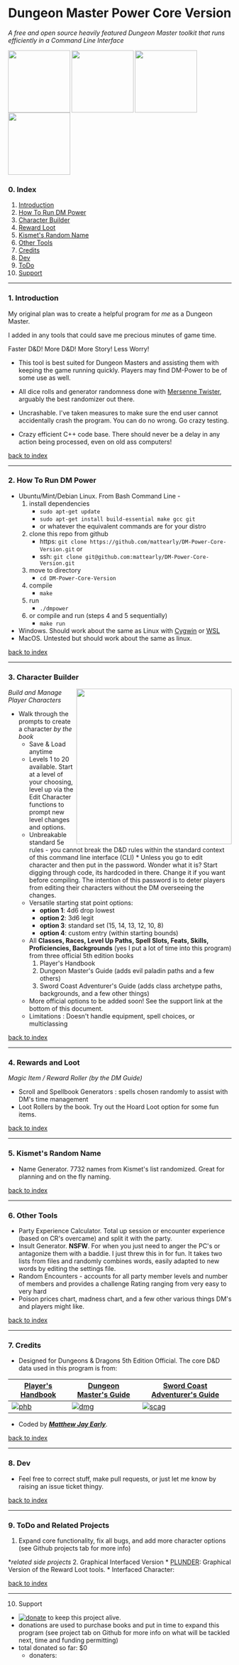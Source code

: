 # Dungeon Master Power Core Version

_A free and open source heavily featured Dungeon Master toolkit that runs efficiently in a Command Line Interface_

<img src="img/cliscreenshot.png" height="140px" align="left">

<img src="img/cliscreenshot_characters2.png" height="140px" align="left">

<img src="img/cliscreenshot_characters.png" height="140px" align="left">

<img src="img/cliscreenshot_treasure.png" height="140px" align="center">

### 0. Index

1. [Introduction](#1-introduction)
2. [How To Run DM Power](#2-how-to-run-dm-power)
3. [Character Builder](#3-character-builder)
4. [Reward Loot](#4-reward-and-loot)
5. [Kismet's Random Name](#5-kismets-random-name)
6. [Other Tools](#6-other-tools)
7. [Credits](#7-credits)
8. [Dev](#8-dev)
9. [ToDo](#9-todo-and-related-projects)
10. [Support](#10-support)

---

### 1. Introduction
       
My original plan was to create a helpful program for _me_ as a Dungeon Master. 

I added in any tools that could save me precious minutes of game time. 

Faster D&D! More D&D! More Story! Less Worry!

* This tool is best suited for Dungeon Masters and assisting them with keeping the game running quickly. Players may find DM-Power to be of some use as well.  

* All dice rolls and generator randomness done with [Mersenne Twister](https://en.wikipedia.org/wiki/Mersenne_Twister), arguably the best randomizer out there.
* Uncrashable. I've taken measures to make sure the end user cannot accidentally crash the program. You can do no wrong. Go crazy testing.
* Crazy efficient C++ code base. There should never be a delay in any action being processed, even on old ass computers!

[back to index](#0-index)

---

### 2. How To Run DM Power       

* Ubuntu/Mint/Debian Linux. From Bash Command Line -
    1. install dependencies
        * ````sudo apt-get update````
        * ````sudo apt-get install build-essential make gcc git```` 
        * or whatever the equivalent commands are for your distro
    2. clone this repo from github
        * https: ````git clone https://github.com/mattearly/DM-Power-Core-Version.git```` or 
        * ssh: ````git clone git@github.com:mattearly/DM-Power-Core-Version.git````
    3. move to directory
        * ````cd DM-Power-Core-Version````
	4. compile 
		* ````make````
	5. run 
		* ````./dmpower````
	9. or compile and run (steps 4 and 5 sequentially)
		* ````make run````
* Windows. Should work about the same as Linux with [Cygwin](https://www.cygwin.com/) or [WSL](https://msdn.microsoft.com/commandline/wsl/about)
* MacOS. Untested but should work about the same as linux.

[back to index](#0-index)

---

### 3. Character Builder

<img src="img/cliscreenshot_character.png" height="350px" align="right">

_Build and Manage Player Characters_

* Walk through the prompts to create a character _by the book_
    * Save & Load anytime
    * Levels 1 to 20 available. Start at a level of your choosing, level up via the Edit Character functions to prompt new level changes and options.
    * Unbreakable standard 5e rules - you cannot break the D&D rules within the standard context of this command line interface (CLI)   * Unless you go to edit character and then put in the password.  Wonder what it is? Start digging through code, its hardcoded in there. Change it if you want before compiling. The intention of this password is to deter players from editing their characters without the DM overseeing the changes.
    * Versatile starting stat point options: 
        * **option 1**: 4d6 drop lowest
        * **option 2**: 3d6 legit
        * **option 3**: standard set (15, 14, 13, 12, 10, 8)
        * **option 4**: custom entry (within starting bounds)
    * All **Classes, Races, Level Up Paths, Spell Slots, Feats, Skills, Proficiencies, Backgrounds** (yes I put a lot of time into this program) from three official 5th edition books
        1. Player's Handbook
        2. Dungeon Master's Guide (adds evil paladin paths and a few others)
        3. Sword Coast Adventurer's Guide (adds class archetype paths, backgrounds, and a few other things)  
    * More official options to be added soon! See the support link at the bottom of this document.
    * Limitations : Doesn't handle equipment, spell choices, or multiclassing

[back to index](#0-index)

---

### 4. Rewards and Loot

_Magic Item / Reward Roller (by the DM Guide)_

* Scroll and Spellbook Generators : spells chosen randomly to assist with DM's time management
* Loot Rollers by the book. Try out the Hoard Loot option for some fun items.

[back to index](#0-index)

---

### 5. Kismet's Random Name

* Name Generator. 7732 names from Kismet's list randomized. Great for planning and on the fly naming.   

[back to index](#0-index)

---

### 6. Other Tools

* Party Experience Calculator. Total up session or encounter experience (based on CR's overcame) and split it with the party.
* Insult Generator. **NSFW**. For when you just need to anger the PC's or antagonize them with a baddie. I just threw this in for fun. It takes two lists from files and randomly combines words, easily adapted to new words by editing the settings file.
* Random Encounters - accounts for all party member levels and number of members and provides a challenge Rating ranging from very easy to very hard
* Poison prices chart, madness chart, and a few other various things DM's and players might like.

[back to index](#0-index)

---

### 7. Credits
  
* Designed for Dungeons & Dragons 5th Edition Official. The core D&D data used in this program is from:
 
 | [Player's Handbook](http://dnd.wizards.com/products/tabletop-games/rpg-products/rpg_playershandbook) | [Dungeon Master's Guide](http://dnd.wizards.com/products/tabletop-games/rpg-products/dungeon-masters-guide) | [Sword Coast Adventurer's Guide](http://dnd.wizards.com/products/tabletop-games/rpg-products/sc-adventurers-guide) |
 | --- | --- | --- |
 | [![phb](img/DnD_PHB.png)](http://dnd.wizards.com/products/tabletop-games/rpg-products/rpg_playershandbook) | [![dmg](img/DnD_DMG.png)](http://dnd.wizards.com/products/tabletop-games/rpg-products/dungeon-masters-guide) | [![scag](img/DnD_SCAG.png)](http://dnd.wizards.com/products/tabletop-games/rpg-products/sc-adventurers-guide) |

 * Coded by [**_Matthew Jay Early_**](https://twitter.com/matthewjayearly).

[back to index](#0-index)

---

### 8. Dev

* Feel free to correct stuff, make pull requests, or just let me know by raising an issue ticket thingy.

[back to index](#0-index)

---

### 9. ToDo and Related Projects

1. Expand core functionality, fix all bugs, and add more character options (see Github projects tab for more info)

**related side projects*
2. Graphical Interfaced Version
    * [PLUNDER](https://github.com/bytePro17124/Plunder_DungeonsAndDragons_Loot_5e): Graphical Version of the Reward Loot tools.
    * Interfaced Character: 

[back to index](#0-index)

---

10. Support
* [![donate](https://img.shields.io/badge/Donate-PayPal-green.svg)](https://www.paypal.com/cgi-bin/webscr?cmd=_s-xclick&hosted_button_id=45RLH5HDMQZ) to keep this project alive. 
* donations are used to purchase books and put in time to expand this program (see project tab on Github for more info on what will be tackled next, time and funding permitting)
* total donated so far: $0
    * donaters:


